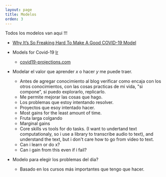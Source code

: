 ```yaml
---
layout: page
title: Modelos
orden: 3
---
```


Todos los modelos van aqui !!!

- [Why It’s So Freaking Hard To Make A Good COVID-19 Model](https://fivethirtyeight.com/features/why-its-so-freaking-hard-to-make-a-good-covid-19-model/)

- Models for Covid-19 [Ir](https://sites.google.com/umich.edu/manymodelsclovid19/home?authuser=0)
    - [covid19-projections.com](https://covid19-projections.com/)

- Modelar el valor que aprender *x* o hacer *y* me puede traer.
    - Antes de agregar conocimiento al blog verificar como encaja con los otros conocimientos, con las cosas practicas de mi vida, "si compone", si puedo explorarlo, replicarlo.
    - Me permite mejorar las cosas que hago.
    - Los problemas que estoy intentando resolver.
    - Proyectos que esoy intentado hacer.
    - Most gains for the least amount of time.
    - Fruta larga colgando
    - Marginal gains
    - Core skills vs tools for do tasks. (I want to undertand text computationaly, so i use a library to transcribe audio to text), and understand the text, but i don't care how to go from video to text.
    - Can i learn or do x?
    - Can i gain from this even if i fail?

- Modelo para elegir los problemas del dia?
    - Basado en los cursos más importantes que tengo que hacer.
